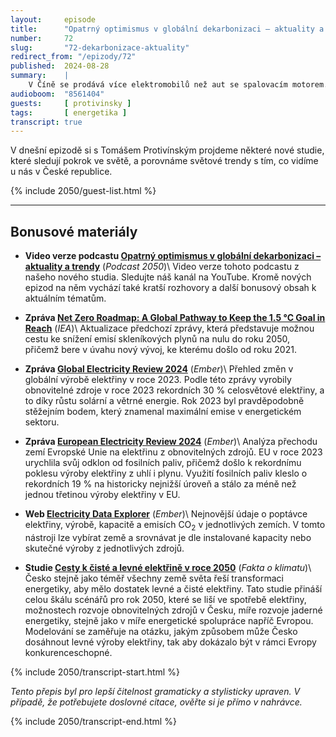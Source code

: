 ```yaml
---
layout:     episode
title:      "Opatrný optimismus v globální dekarbonizaci – aktuality a trendy"
number:     72
slug:       "72-dekarbonizace-aktuality"
redirect_from: "/epizody/72"
published:  2024-08-28
summary:    |
    V Číně se prodává více elektromobilů než aut se spalovacím motorem. Česko vyrábí třikrát méně elektřiny ze slunce a větru, než je světový průměr. Světové emise skleníkových plynů z elektroenergetiky dosáhly vrcholu a do roku 2030 by se mohly snížit na polovinu. Dekarbonizace postupuje rychle a v některých případech dokonce rychleji, než se očekávalo (např. rozvoj solární energetiky). Pokud udržíme současné tempo, máme stále šanci dosáhnout cílů Pařížské dohody. 
audioboom:  "8561404"
guests:     [ protivinsky ]
tags:       [ energetika ]
transcript: true
---
```

V dnešní epizodě si s Tomášem Protivínským projdeme některé nové studie, které sledují pokrok ve světě, a porovnáme světové trendy s tím, co vidíme u nás v České republice.

{% include 2050/guest-list.html %}

---

## Bonusové materiály

<div class="bonus-material" markdown="1">

* **Video verze podcastu [Opatrný optimismus v globální dekarbonizaci – aktuality a trendy](https://www.youtube.com/watch?v=DujxV8ka3C0)** (_Podcast 2050_)\\
  Video verze tohoto podcastu z našeho nového studia. Sledujte náš kanál na YouTube. Kromě nových epizod na něm vychází také kratší rozhovory a další bonusový obsah k aktuálním tématům.

* **Zpráva [Net Zero Roadmap: A Global Pathway to Keep the 1.5 °C Goal in Reach](https://www.iea.org/reports/net-zero-roadmap-a-global-pathway-to-keep-the-15-0c-goal-in-reach)** (_IEA_)\\
  Aktualizace předchozí zprávy, která představuje možnou cestu ke snížení emisí skleníkových plynů na nulu do roku 2050, přičemž bere v úvahu nový vývoj, ke kterému došlo od roku 2021.

* **Zpráva [Global Electricity Review 2024](https://ember-climate.org/insights/research/global-electricity-review-2024/)** (_Ember_)\\
  Přehled změn v globální výrobě elektřiny v roce 2023. Podle této zprávy vyrobily obnovitelné zdroje v roce 2023 rekordních 30 % celosvětové elektřiny, a to díky růstu solární a větrné energie. Rok 2023 byl pravděpodobně stěžejním bodem, který znamenal maximální emise v energetickém sektoru.

* **Zpráva [European Electricity Review 2024](https://ember-climate.org/insights/research/european-electricity-review-2024/)** (_Ember_)\\
  Analýza přechodu zemí Evropské Unie na elektřinu z obnovitelných zdrojů. EU v roce 2023 urychlila svůj odklon od fosilních paliv, přičemž došlo k rekordnímu poklesu výroby elektřiny z uhlí i plynu. Využití fosilních paliv kleslo o rekordních 19 % na historicky nejnižší úroveň a stálo za méně než jednou třetinou výroby elektřiny v EU.

* **Web [Electricity Data Explorer](https://ember-climate.org/data/data-tools/data-explorer/)** (_Ember_)\\
  Nejnovější údaje o poptávce elektřiny, výrobě, kapacitě a emisích CO<sub>2</sub> v jednotlivých zemích. V tomto nástroji lze vybírat země a srovnávat je dle instalované kapacity nebo skutečné výroby z jednotlivých zdrojů.

* **Studie [Cesty k čisté a levné elektřině v roce 2050](https://faktaoklimatu.cz/studie/2024-cesty-k-ciste-a-levne-elektrine-2050)** (_Fakta o klimatu_)\\
  Česko stejně jako téměř všechny země světa řeší transformaci energetiky, aby mělo dostatek levné a čisté elektřiny. Tato studie přináší celou škálu scénářů pro rok 2050, které se liší ve spotřebě elektřiny, možnostech rozvoje obnovitelných zdrojů v Česku, míře rozvoje jaderné energetiky, stejně jako v míře energetické spolupráce napříč Evropou. Modelování se zaměřuje na otázku, jakým způsobem může Česko dosáhnout levné výroby elektřiny, tak aby dokázalo být v rámci Evropy konkurenceschopné.

</div>

{% include 2050/transcript-start.html %}

_Tento přepis byl pro lepší čitelnost gramaticky a stylisticky upraven. V případě, že potřebujete doslovné citace, ověřte si je přímo v nahrávce._

{% include 2050/transcript-end.html %}
